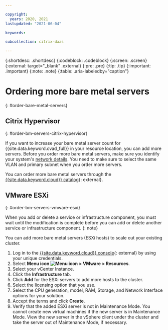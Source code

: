 ```yaml
---

copyright:
  years: 2020, 2021
lastupdated: "2021-06-04"

keywords:

subcollection: citrix-daas

---
```


{:shortdesc: .shortdesc}
{:codeblock: .codeblock}
{:screen: .screen}
{:external: target="_blank" .external}
{:pre: .pre}
{:tip: .tip}
{:important: .important}
{:note: .note}
{:table: .aria-labeledby="caption"}


# Ordering more bare metal servers
{: #order-bare-metal-servers}

## Citrix Hypervisor
{: #order-bm-servers-citrix-hypervisor}

If you want to increase your bare metal server count for {{site.data.keyword.cvad_full}} in your resource location, you can add more servers. Before you order more bare metal servers, make sure you identify your system's [network details](/docs/citrix-daas?topic=citrix-daas-post-provisioning-citrix-daas#view-network-details). You need to make sure to select the same VLAN and primary subnet when you order more servers.

You can order more bare metal servers through the [{{site.data.keyword.cloud}} catalog](https://cloud.ibm.com/catalog?category=compute#services){: external}. 

## VMware ESXi
{: #order-bm-servers-vmware-esxi}

When you add or delete a service or infrastructure component, you must wait until the modification is complete before you can add or delete another service or infrastructure component. 
{: note}

You can add more bare metal servers (ESXi hosts) to scale out your existing cluster.  

1. Log in to the [{{site.data.keyword.cloud}} console](https://cloud.ibm.com/login){: external} by using your unique credentials.
2. Select **Menu icon ![Menu icon](../icons/icon_hamburger.svg) > VMware > Resources**. 
3. Select your vCenter Instance.
4. Click the **Infrastructure** tab. 
5. Click **Add** for the ESXi servers to add more hosts to the cluster.
6. Select the licensing option that you use.
7. Select the CPU generation, model, RAM, Storage, and Network Interface options for your solution.  
8. Accept the terms and click **Create**. 
9. Verify that the added ESXi server is not in Maintenance Mode. You cannot create new virtual machines if the new server is in Maintenance Mode. View the new server in the vSphere client under the cluster and take the server out of Maintenance Mode, if necessary. 


